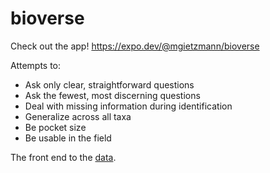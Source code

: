 # bioverse

Check out the app! https://expo.dev/@mgietzmann/bioverse

Attempts to:

- Ask only clear, straightforward questions
- Ask the fewest, most discerning questions
- Deal with missing information during identification
- Generalize across all taxa
- Be pocket size
- Be usable in the field

The front end to the [data](https://github.com/Project-Fjorgyn/bioverse-vocab).
